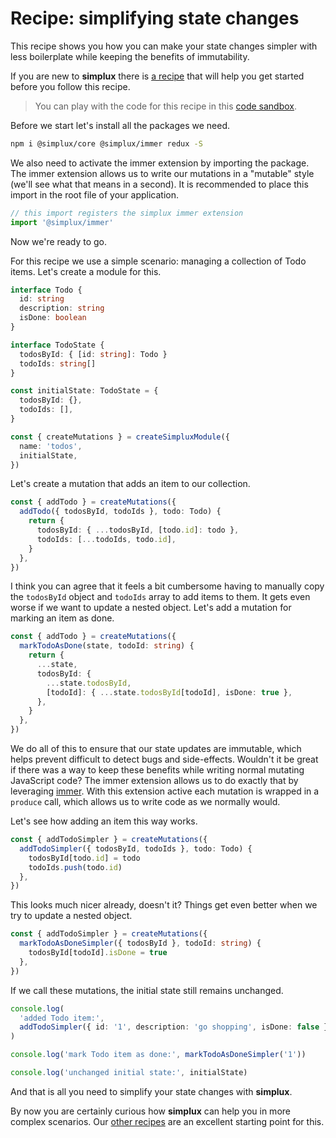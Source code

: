 # Recipe: simplifying state changes

This recipe shows you how you can make your state changes simpler with less boilerplate while keeping the benefits of immutability.

If you are new to **simplux** there is [a recipe](../getting-started#readme) that will help you get started before you follow this recipe.

> You can play with the code for this recipe in this [code sandbox](https://codesandbox.io/s/github/MrWolfZ/simplux/tree/master/recipes/basics/simplifying-state-changes).

Before we start let's install all the packages we need.

```sh
npm i @simplux/core @simplux/immer redux -S
```

We also need to activate the immer extension by importing the package. The immer extension allows us to write our mutations in a "mutable" style (we'll see what that means in a second). It is recommended to place this import in the root file of your application.

```ts
// this import registers the simplux immer extension
import '@simplux/immer'
```

Now we're ready to go.

For this recipe we use a simple scenario: managing a collection of Todo items. Let's create a module for this.

```ts
interface Todo {
  id: string
  description: string
  isDone: boolean
}

interface TodoState {
  todosById: { [id: string]: Todo }
  todoIds: string[]
}

const initialState: TodoState = {
  todosById: {},
  todoIds: [],
}

const { createMutations } = createSimpluxModule({
  name: 'todos',
  initialState,
})
```

Let's create a mutation that adds an item to our collection.

```ts
const { addTodo } = createMutations({
  addTodo({ todosById, todoIds }, todo: Todo) {
    return {
      todosById: { ...todosById, [todo.id]: todo },
      todoIds: [...todoIds, todo.id],
    }
  },
})
```

I think you can agree that it feels a bit cumbersome having to manually copy the `todosById` object and `todoIds` array to add items to them. It gets even worse if we want to update a nested object. Let's add a mutation for marking an item as done.

```ts
const { addTodo } = createMutations({
  markTodoAsDone(state, todoId: string) {
    return {
      ...state,
      todosById: {
        ...state.todosById,
        [todoId]: { ...state.todosById[todoId], isDone: true },
      },
    }
  },
})
```

We do all of this to ensure that our state updates are immutable, which helps prevent difficult to detect bugs and side-effects. Wouldn't it be great if there was a way to keep these benefits while writing normal mutating JavaScript code? The immer extension allows us to do exactly that by leveraging [immer](https://github.com/immerjs/immer). With this extension active each mutation is wrapped in a `produce` call, which allows us to write code as we normally would.

Let's see how adding an item this way works.

```ts
const { addTodoSimpler } = createMutations({
  addTodoSimpler({ todosById, todoIds }, todo: Todo) {
    todosById[todo.id] = todo
    todoIds.push(todo.id)
  },
})
```

This looks much nicer already, doesn't it? Things get even better when we try to update a nested object.

```ts
const { addTodoSimpler } = createMutations({
  markTodoAsDoneSimpler({ todosById }, todoId: string) {
    todosById[todoId].isDone = true
  },
})
```

If we call these mutations, the initial state still remains unchanged.

```ts
console.log(
  'added Todo item:',
  addTodoSimpler({ id: '1', description: 'go shopping', isDone: false }),
)

console.log('mark Todo item as done:', markTodoAsDoneSimpler('1'))

console.log('unchanged initial state:', initialState)
```

And that is all you need to simplify your state changes with **simplux**.

By now you are certainly curious how **simplux** can help you in more complex scenarios. Our [other recipes](../../../../..#recipes) are an excellent starting point for this.
